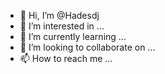 - 👋 Hi, I’m @Hadesdj
- 👀 I’m interested in ...
- 🌱 I’m currently learning ...
- 💞️ I’m looking to collaborate on ...
- 📫 How to reach me ...

<!---
Hadesdj/Hadesdj is a ✨ special ✨ repository because its `README.md` (this file) appears on your GitHub profile.
You can click the Preview link to take a look at your changes.
--->
